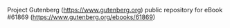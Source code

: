 Project Gutenberg (https://www.gutenberg.org) public repository for eBook #61869 (https://www.gutenberg.org/ebooks/61869)
